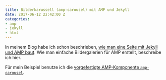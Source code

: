 ```yaml
---
title: Bilderkarussell (amp-carousel) mit AMP und Jekyll
date: 2017-06-12 22:42:00 Z
categories:
- amp
- jekyll
- html
---
```


In meinem Blog habe ich schon beschrieben, [wie man eine Seite mit Jekyll und AMP baut](http://himsel.me/06-04-2017-Accelerated-Mobile-Pages.html). Wie man einfache Bildergalerien für AMP erstellt, beschreibe ich hier.

<script src="https://gist.github.com/lukas-h/bb49c4d4b2ba5c6e480115c246b24a64.js"></script>

Für mein Beispiel benutze ich die [vorgefertigte AMP-Komponente `amp-carousel`](https://ampbyexample.com/components/amp-carousel/).